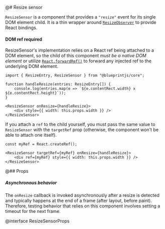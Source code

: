 @# Resize sensor

`ResizeSensor` is a component that provides a `"resize"` event for its single
DOM element child. It is a thin wrapper around
[`ResizeObserver`][resizeobserver] to provide React bindings.

[resizeobserver]: https://developers.google.com/web/updates/2016/10/resizeobserver

<div class="@ns-callout @ns-intent-warning @ns-icon-warning-sign">
    <h4 class="@ns-heading">DOM ref required</h4>

ResizeSensor's implementation relies on a React ref being attached to a DOM element,
so the child of this component _must be a native DOM element_ or utilize
[`React.forwardRef()`](https://reactjs.org/docs/forwarding-refs.html) to forward any
injected ref to the underlying DOM element.

</div>

```tsx
import { ResizeEntry, ResizeSensor } from "@blueprintjs/core";

function handleResize(entries: ResizeEntry[]) {
    console.log(entries.map(e => `${e.contentRect.width} x ${e.contentRect.height}`));
}

<ResizeSensor onResize={handleResize}>
    <div style={{ width: this.props.width }} />
</ResizeSensor>
```

If you attach a `ref` to the child yourself, you must pass the same value to `ResizeSensor`
with the `targetRef` prop (otherwise, the component won't be able to attach one itself).

```tsx
const myRef = React.createRef();

<ResizeSensor targetRef={myRef} onResize={handleResize}>
    <div ref={myRef} style={{ width: this.props.width }} />
</ResizeSensor>
```

@## Props

<div class="@ns-callout @ns-intent-warning @ns-icon-warning-sign">
    <h5 class="@ns-heading">Asynchronous behavior</h5>

The `onResize` callback is invoked asynchronously after a resize is detected
and typically happens at the end of a frame (after layout, before paint).
Therefore, testing behavior that relies on this component involves setting a
timeout for the next frame.

</div>

@interface ResizeSensorProps
